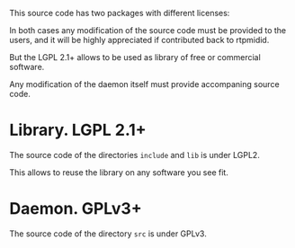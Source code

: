 This source code has two packages with different licenses:

In both cases any modification of the source code must be provided to the
users, and it will be highly appreciated if contributed back to rtpmidid.

But the LGPL 2.1+ allows to be used as library of free or commercial software.

Any modification of the daemon itself must provide accompaning source code.

# Library. LGPL 2.1+

The source code of the directories `include` and `lib` is under LGPL2.

This allows to reuse the library on any software you see fit.

# Daemon. GPLv3+

The source code of the directory `src` is under GPLv3.
